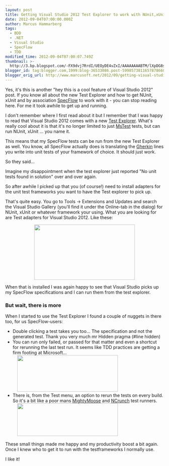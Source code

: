 ```yaml
---
layout: post
title: Getting Visual Studio 2012 Test Explorer to work with NUnit,xUnit and SpecFlow
date: 2012-09-04T07:00:00.000Z
author: Marcus Hammarberg
tags:
  - BDD
  - .NET
  - Visual Studio
  - SpecFlow
  - TDD
modified_time: 2012-09-04T07:00:07.749Z
thumbnail: >-
  http://3.bp.blogspot.com/-FX9dvj7RrdI/UEOyDE4vZxI/AAAAAAAABTM/lXpDG8swOPk/s72-c/Screen+Shot+2012-09-02+at+21.18.46.png
blogger_id: tag:blogger.com,1999:blog-36533086.post-5998573811657878660
blogger_orig_url: http://www.marcusoft.net/2012/09/getting-visual-studio-2012-test.html
---
```



Yes, it's this is another "hey this is a cool feature of Visual
Studio 2012" post. If you know all about the new Test Explorer and how
to get NUnit, xUnit and by
association <a href="http://www.specflow.org/" target="_blank">SpecFlow</a> to
work with it - you can stop reading here. For me it took awhile to get
up and running.

I don't remember where I first read about it but I remember that I was
happy to read that Visual Studio 2012 comes with a new
<a href="http://msdn.microsoft.com/en-us/library/hh270865.aspx"
target="_blank">Test Explorer</a>. What's really cool about it is that
it's no longer limited to
just <a href="http://en.wikipedia.org/wiki/MSTest" target="_blank">MsTest</a> tests,
but can run NUnit, xUnit ... you name it.

This means that my SpecFlow tests can be run from the new Test Explorer
as well. You know, all SpecFlow actually does is translating the
<a href="https://github.com/cucumber/cucumber/wiki"
target="_blank">Gherkin</a> lines you write into unit tests of your
framework of choice. It should just work.

So they said...

Imagine my disappointment when the test explorer just reported "No unit
tests found in solution" over and over again.

So after awhile I picked up that you (of course!) need to install
adapters for the unit test frameworks you want to have the Test explorer
to pick up.

That's quite easy. You go to Tools -\> Extensions and Updates and search
the Visual Studio Gallery (you'll find it under the Online-tab in the
dialog) for NUnit, xUnit or whatever framework your using. What you are
looking for are Test adapters for Visual Studio 2012. Like these:

<div class="separator" style="clear: both; text-align: center;">

<a
href="http://3.bp.blogspot.com/-FX9dvj7RrdI/UEOyDE4vZxI/AAAAAAAABTM/lXpDG8swOPk/s1600/Screen+Shot+2012-09-02+at+21.18.46.png"
data-imageanchor="1" style="margin-left: 1em; margin-right: 1em;"><img
src="http://3.bp.blogspot.com/-FX9dvj7RrdI/UEOyDE4vZxI/AAAAAAAABTM/lXpDG8swOPk/s320/Screen+Shot+2012-09-02+at+21.18.46.png"
data-border="0" width="320" height="176" /></a>


<div class="separator" style="clear: both; text-align: left;">

When that is installed I was again happy to see that Visual Studio picks
up my SpecFlow specifications and I can run them from the test
explorer.


### But wait, there is more



When I started to use the Test Explorer I found a couple of nuggets in
there too, for us SpecFlow-users:




- Double clicking a test takes you too... The specification and not
    the generated test. Thank you very much mr Hidden pragma (#line
    hidden)
- You can run only failed, or passed for that matter and even a
    shortcut for rerunning the last test run. It seems like
    TDD practices are getting a firm footing at Microsoft...
   <a
    href="http://4.bp.blogspot.com/-P1R_y4OI1us/UET6sootD2I/AAAAAAAABTg/vqkwYj0uxPo/s1600/Screen+Shot+2012-09-03+at+20.43.51.png"
    data-imageanchor="1"
    style="margin-left: 1em; margin-right: 1em; text-align: center;"><img
    src="http://4.bp.blogspot.com/-P1R_y4OI1us/UET6sootD2I/AAAAAAAABTg/vqkwYj0uxPo/s320/Screen+Shot+2012-09-03+at+20.43.51.png"
    data-border="0" width="320" height="116" /></a>
- There is, from the Test menu, an option to rerun the tests on every
    build. So it's a bit like a poor
    mans <a href="http://continuoustests.com/" target="_blank">MightyMoose</a>
    and <a href="http://www.ncrunch.net/" target="_blank">NCrunch</a>
    test runners.
    <a
    href="http://3.bp.blogspot.com/-NdHpP_DIWSE/UET7XEpd_mI/AAAAAAAABTo/oqEboEjNNKE/s1600/Screen+Shot+2012-09-03+at+20.47.40.png"
    data-imageanchor="1"
    style="margin-left: 1em; margin-right: 1em; text-align: center;"><img
    src="http://3.bp.blogspot.com/-NdHpP_DIWSE/UET7XEpd_mI/AAAAAAAABTo/oqEboEjNNKE/s320/Screen+Shot+2012-09-03+at+20.47.40.png"
    data-border="0" width="320" height="104" /></a>



These small things made me happy and my productivity boost a bit again.
Once I knew who to get it to run with the testframeworks I normally
use.








I like it!

